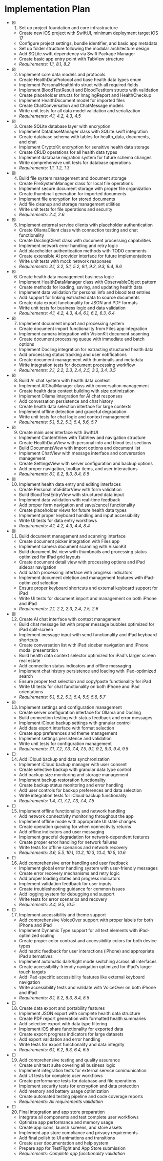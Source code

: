 # Implementation Plan

- [x] 1. Set up project foundation and core infrastructure
  - Create new iOS project with SwiftUI, minimum deployment target iOS 17
  - Configure project settings, bundle identifier, and basic app metadata
  - Set up folder structure following the modular architecture design
  - Add SQLite.swift dependency via Swift Package Manager
  - Create basic app entry point with TabView structure
  - _Requirements: 1.1, 8.1, 8.2_

- [x] 2. Implement core data models and protocols
  - Create HealthDataProtocol and base health data types enum
  - Implement PersonalHealthInfo struct with all required fields
  - Implement BloodTestResult and BloodTestItem structs with validation
  - Create placeholder structs for ImagingReport and HealthCheckup
  - Implement HealthDocument model for imported files
  - Create ChatConversation and ChatMessage models
  - Write unit tests for all data model validation and serialization
  - _Requirements: 4.1, 4.2, 4.3, 4.5_

- [x] 3. Create SQLite database layer with encryption
  - Implement DatabaseManager class with SQLite.swift integration
  - Create database schema with tables for health_data, documents, and chat
  - Implement CryptoKit encryption for sensitive health data storage
  - Create CRUD operations for all health data types
  - Implement database migration system for future schema changes
  - Write comprehensive unit tests for database operations
  - _Requirements: 1.1, 1.2, 1.3_

- [x] 4. Build file system management and document storage
  - Create FileSystemManager class for local file operations
  - Implement secure document storage with proper file organization
  - Create thumbnail generation for imported documents
  - Implement file encryption for stored documents
  - Add file cleanup and storage management utilities
  - Write unit tests for file operations and security
  - _Requirements: 2.4, 2.6_

- [x] 5. Implement external service clients with placeholder authentication
  - Create OllamaClient class with connection testing and chat functionality
  - Create DoclingClient class with document processing capabilities
  - Implement network error handling and retry logic
  - Add placeholder authentication methods with TODO comments
  - Create extensible AI provider interface for future implementations
  - Write unit tests with mock network responses
  - _Requirements: 3.1, 3.2, 5.1, 5.2, 9.1, 9.2, 9.3, 9.4, 9.6_

- [x] 6. Create health data management business logic
  - Implement HealthDataManager class with ObservableObject pattern
  - Create methods for loading, saving, and updating health data
  - Implement data validation for personal info and blood test entries
  - Add support for linking extracted data to source documents
  - Create data export functionality for JSON and PDF formats
  - Write unit tests for business logic and data validation
  - _Requirements: 4.1, 4.2, 4.3, 4.4, 6.1, 6.2, 6.3, 6.4_

- [x] 7. Implement document import and processing system
  - Create document import functionality from Files app integration
  - Implement camera integration with VisionKit document scanning
  - Create document processing queue with immediate and batch options
  - Implement Docling integration for extracting structured health data
  - Add processing status tracking and user notifications
  - Create document management with thumbnails and metadata
  - Write integration tests for document processing workflow
  - _Requirements: 2.1, 2.2, 2.3, 2.4, 2.5, 3.3, 3.4, 3.5_

- [x] 8. Build AI chat system with health data context
  - Implement AIChatManager class with conversation management
  - Create health data context building with size optimization
  - Implement Ollama integration for AI chat responses
  - Add conversation persistence and chat history
  - Create health data selection interface for large contexts
  - Implement offline detection and graceful degradation
  - Write unit tests for chat logic and context management
  - _Requirements: 5.1, 5.2, 5.3, 5.4, 5.6, 5.7_

- [x] 9. Create main user interface with SwiftUI
  - Implement ContentView with TabView and navigation structure
  - Create HealthDataView with personal info and blood test sections
  - Build DocumentsView with import options and document list
  - Implement ChatView with message interface and conversation management
  - Create SettingsView with server configuration and backup options
  - Add proper navigation, toolbar items, and user interactions
  - _Requirements: 8.1, 8.2, 8.3, 8.4, 8.5_

- [x] 10. Implement health data entry and editing interfaces
  - Create PersonalInfoEditorView with form validation
  - Build BloodTestEntryView with structured data input
  - Implement data validation with real-time feedback
  - Add proper form navigation and save/cancel functionality
  - Create placeholder views for future health data types
  - Implement proper keyboard handling and input accessibility
  - Write UI tests for data entry workflows
  - _Requirements: 4.1, 4.2, 4.3, 4.4, 8.4_

- [x] 11. Build document management and scanning interface
  - Create document picker integration with Files app
  - Implement camera document scanning with VisionKit
  - Build document list view with thumbnails and processing status optimized for iPad grid layouts
  - Create document detail view with processing options and iPad sidebar navigation
  - Add batch processing interface with progress indicators
  - Implement document deletion and management features with iPad-optimized selection
  - Ensure proper keyboard shortcuts and external keyboard support for iPad
  - Write UI tests for document import and management on both iPhone and iPad
  - _Requirements: 2.1, 2.2, 2.3, 2.4, 2.5, 2.6_

- [x] 12. Create AI chat interface with context management
  - Build chat message list with proper message bubbles optimized for iPad split-screen
  - Implement message input with send functionality and iPad keyboard shortcuts
  - Create conversation list with iPad sidebar navigation and iPhone modal presentation
  - Build health data context selector optimized for iPad's larger screen real estate
  - Add connection status indicators and offline messaging
  - Implement chat history persistence and loading with iPad-optimized search
  - Ensure proper text selection and copy/paste functionality for iPad
  - Write UI tests for chat functionality on both iPhone and iPad orientations
  - _Requirements: 5.1, 5.2, 5.3, 5.4, 5.5, 5.6, 5.7_

- [x] 13. Implement settings and configuration management
  - Create server configuration interface for Ollama and Docling
  - Build connection testing with status feedback and error messages
  - Implement iCloud backup settings with granular control
  - Add data export interface with format selection
  - Create app preferences and theme management
  - Implement settings persistence and validation
  - Write unit tests for configuration management
  - _Requirements: 7.1, 7.2, 7.3, 7.4, 7.5, 9.1, 9.2, 9.3, 9.4, 9.5_

- [ ] 14. Add iCloud backup and data synchronization
  - Implement iCloud backup manager with user consent
  - Create selective backup with granular data type control
  - Add backup size monitoring and storage management
  - Implement backup restoration functionality
  - Create backup status monitoring and error handling
  - Add user controls for backup preferences and data selection
  - Write integration tests for iCloud backup functionality
  - _Requirements: 1.4, 7.1, 7.2, 7.3, 7.4, 7.5_

- [ ] 15. Implement offline functionality and network handling
  - Add network connectivity monitoring throughout the app
  - Implement offline mode with appropriate UI state changes
  - Create operation queuing for when connectivity returns
  - Add offline indicators and user messaging
  - Implement graceful degradation for network-dependent features
  - Create proper error handling for network failures
  - Write tests for offline scenarios and network recovery
  - _Requirements: 3.6, 5.5, 10.1, 10.2, 10.3, 10.4, 10.5, 10.6_

- [ ] 16. Add comprehensive error handling and user feedback
  - Implement global error handling system with user-friendly messages
  - Create error recovery mechanisms and retry logic
  - Add proper loading states and progress indicators
  - Implement validation feedback for user inputs
  - Create troubleshooting guidance for common issues
  - Add logging system for debugging and support
  - Write tests for error scenarios and recovery
  - _Requirements: 3.4, 9.5, 10.5_

- [ ] 17. Implement accessibility and theme support
  - Add comprehensive VoiceOver support with proper labels for both iPhone and iPad
  - Implement Dynamic Type support for all text elements with iPad-optimized scaling
  - Create proper color contrast and accessibility colors for both device types
  - Add haptic feedback for user interactions (iPhone) and appropriate iPad alternatives
  - Implement automatic dark/light mode switching across all interfaces
  - Create accessibility-friendly navigation optimized for iPad's larger touch targets
  - Add iPad-specific accessibility features like external keyboard navigation
  - Write accessibility tests and validate with VoiceOver on both iPhone and iPad
  - _Requirements: 8.1, 8.2, 8.3, 8.4, 8.5_

- [ ] 18. Create data export and portability features
  - Implement JSON export with complete health data structure
  - Create PDF report generation with formatted health summaries
  - Add selective export with data type filtering
  - Implement iOS share functionality for exported data
  - Create export progress indicators for large datasets
  - Add export validation and error handling
  - Write tests for export functionality and data integrity
  - _Requirements: 6.1, 6.2, 6.3, 6.4, 6.5_

- [ ] 19. Add comprehensive testing and quality assurance
  - Create unit test suite covering all business logic
  - Implement integration tests for external service communication
  - Add UI tests for complete user workflows
  - Create performance tests for database and file operations
  - Implement security tests for encryption and data protection
  - Add memory and battery usage optimization
  - Create automated testing pipeline and code coverage reports
  - _Requirements: All requirements validation_

- [ ] 20. Final integration and app store preparation
  - Integrate all components and test complete user workflows
  - Optimize app performance and memory usage
  - Create app icons, launch screens, and store assets
  - Implement app store compliance and privacy requirements
  - Add final polish to UI animations and transitions
  - Create user documentation and help system
  - Prepare app for TestFlight and App Store submission
  - _Requirements: Complete app functionality validation_